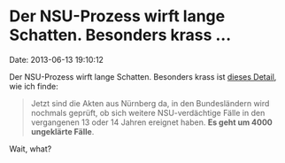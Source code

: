 Der NSU-Prozess wirft lange Schatten. Besonders krass \...
==========================================================

Date: 2013-06-13 19:10:12

Der NSU-Prozess wirft lange Schatten. Besonders krass ist [dieses
Detail](http://ml.spiegel.de/article.do?id=905407), wie ich finde:

> Jetzt sind die Akten aus Nürnberg da, in den Bundesländern wird
> nochmals geprüft, ob sich weitere NSU-verdächtige Fälle in den
> vergangenen 13 oder 14 Jahren ereignet haben. **Es geht um 4000
> ungeklärte Fälle**.

Wait, what?
